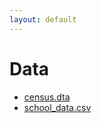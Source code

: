 ```yaml
---
layout: default
---
```


# Data

* [census.dta](https://github.com/btskinner/lpo9951/blob/master/data/census.dta?raw=true)
* [school_data.csv](https://github.com/btskinner/lpo9951/blob/master/data/school_data.csv?raw=true)